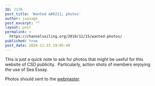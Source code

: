 ```yaml
---
ID: 2178
post_title: 'Wanted &#8211; photos'
author: jsavage
post_excerpt: ""
layout: post
permalink: >
  https://channelsailing.org/2018/12/15/wanted-photos/
published: true
post_date: 2018-12-15 19:05:49
---
```

<!-- wp:paragraph -->
<p>This is just a quick note to ask for photos that might be useful for this website of CSD publicity.  Particularly, action shots of members enjoying the use of Sea Essay.  </p>
<!-- /wp:paragraph -->

<!-- wp:paragraph -->
<p>Photos should sent to the <a href="mailto:webmaster@channelsailing.org">webmaster</a>.<br></p>
<!-- /wp:paragraph -->